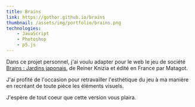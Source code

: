 ```yaml
---
title: Brains
link: https://gothor.github.io/brains
thumbnail: /assets/img/portfolio/brains.png
technologies:
    - JavaScript
    - Photoshop
    - p5.js
---
```


Dans ce projet personnel, j'ai voulu adapter pour le web le jeu de société [Brains : Jardins japonais](https://www.matagot.com/shop/fr/brains/24-brains-jardin-japonais-9782916323138.html), de Reiner Knizia et édité en France par Matagot.

J'ai profité de l'occasion pour retravailler l'esthétique du jeu à ma manière en recréant de toute pièce les éléments visuels.

J'espère de tout coeur que cette version vous plaira.